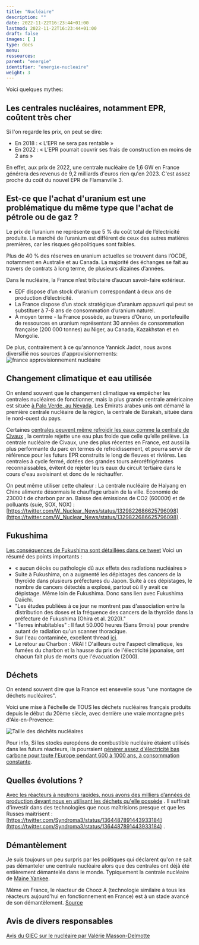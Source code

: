 ```yaml
---
title: "Nucléaire"
description: ""
date: 2022-11-22T16:23:44+01:00
lastmod: 2022-11-22T16:23:44+01:00
draft: false
images: [ ]
type: docs
menu:
ressources:
parent: "energie"
identifier: "energie-nucleaire"
weight: 3
---
```


Voici quelques mythes:

## Les centrales nucléaires, notamment EPR, coûtent très cher

Si l'on regarde les prix, on peut se dire:

- En 2018 : « L’EPR ne sera pas rentable »
- En 2022 : « L’EPR pourrait couvrir ses frais de construction en moins de 2 ans »

En effet, aux prix de 2022, une centrale nucléaire de 1,6 GW en France générera des revenus de 9,2 milliards d'euros
rien qu'en 2023. C'est assez proche du coût du nouvel EPR de Flamanville 3.

## Est-ce que l'achat d'uranium est une problématique du même type que l'achat de pétrole ou de gaz ?

Le prix de l’uranium ne représente que 5 % du coût total de l’électricité produite. Le marché de l’uranium est différent
de ceux des autres matières premières, car les risques géopolitiques sont faibles.

Plus de 40 % des réserves en uranium actuelles se trouvent dans l’OCDE, notamment en Australie et au Canada.
La majorité des échanges se fait au travers de contrats à long terme, de plusieurs dizaines d’années.

Dans le nucléaire, la France n’est tributaire d’aucun savoir-faire extérieur.

- EDF dispose d’un stock d’uranium correspondant à deux ans de production d’électricité.
- La France dispose d’un stock stratégique d’uranium appauvri qui peut se substituer à 7-8 ans de consommation d’uranium
  naturel.
- À moyen terme - la France possède, au travers d’Orano, un portefeuille de ressources en uranium représentant 30 années
  de consommation française (200 000 tonnes) au Niger, au Canada, Kazakhstan et en Mongolie.

De plus, contrairement à ce qu'annonce Yannick Jadot, nous avons diversifié nos sources d'approvisionnements:
![france approvisionnement nucléaire](france_approvisionnement_nucleaire.png)

## Changement climatique et eau utilisée

On entend souvent que le changement climatique va empêcher les centrales nucléaires de fonctionner, mais la plus grande
centrale américaine est
située [à Palo Verde, au Nevada](https://fr.wikipedia.org/wiki/Centrale_nucl%C3%A9aire_de_Palo_Verde). Les Emirats
arabes unis ont démarré la première centrale nucléaire de la région, la centrale de Barakah, située dans le nord-ouest
du pays.

Certaines [centrales peuvent même refroidir les eaux comme la centrale de Civaux](https://www.linkedin.com/posts/voix-du-nucleaire_civaux-nuclaezaire-vienne-activity-6943119520475561984-gTYB/?utm_source=linkedin_share&utm_medium=member_desktop_web)
, la centrale rejette une eau plus froide que celle qu’elle prélève. La centrale nucléaire de Civaux, une des plus
récentes en France, est aussi la plus performante du parc en termes de refroidissement, et pourra servir de référence
pour les futurs EPR construits le long de fleuves et rivières. Les centrales à cycle fermé, dotées des grandes tours
aéroréfrigérantes reconnaissables, évitent de rejeter leurs eaux du circuit tertiaire dans le cours d'eau avoisinant et
donc de le réchauffer.

On peut même utiliser cette chaleur : La centrale nucléaire de Haiyang en Chine alimente désormais le chauffage urbain
de la ville. Economie de 23000 t de charbon par an. Baisse des émissions de CO2 (60000t) et de polluants (suie, SOX,
NOX) : [https://twitter.com/W_Nuclear_News/status/1329822686625796098](https://twitter.com/W_Nuclear_News/status/1329822686625796098)
.

## Fukushima

[Les conséquences de Fukushima sont détaillées dans ce tweet](https://twitter.com/GillardVautier/status/1486714030047723531)
Voici un résumé des points importants :

- « aucun décès ou pathologie dû aux effets des radiations nucléaires »
- Suite à Fukushima, on a augmenté les dépistages des cancers de la thyroïde dans plusieurs préfectures du Japon. Suite
  à ces dépistages, le nombre de cancers détectés a explosé, partout où il y avait ce dépistage. Même loin de Fukushima.
  Donc sans lien avec Fukushima Daiichi.
- "Les études publiées à ce jour ne montrent pas d'association entre la distribution des doses et la fréquence des
  cancers de la thyroïde dans la préfecture de Fukushima (Ohira et al. 2020)."
- "Terres inhabitables" : Il faut 50.000 heures (5ans 9mois) pour prendre autant de radiation qu'un scanner thoracique.
- Sur l'eau contaminée, excellent thread [ici](https://twitter.com/GillardVautier/status/1486714030047723531).
- Le retour au Charbon : VRAI ! D'ailleurs outre l'aspect climatique, les fumées du charbon et la hausse du prix de
  l'électricité japonaise, ont chacun fait plus de morts que l'évacuation (2000).

## Déchets

On entend souvent dire que la France est ensevelie sous "une montagne de déchets nucléaires".

Voici une mise à l'échelle de TOUS les déchets nucléaires français produits depuis le début du 20ème siècle, avec
derrière une vraie montagne près d'Aix-en-Provence:

![Taille des déchêts nucléaires](dechets_nucleaire.jpeg)

Pour info, Si les stocks européens de combustible nucléaire étaient utilisés dans les futurs réacteurs, ils pourraient
[générer assez d'électricité bas carbone pour toute l'Europe pendant 600 à 1000 ans, à consommation constante](https://world-nuclear-news.org/Articles/Extract-energy-from-used-nuclear-fuel,-says-enviro).

## Quelles évolutions ?

[Avec les réacteurs à neutrons rapides, nous avons des milliers d’années de production devant nous en utilisant les
déchets qu'elle possède](https://www.transitionsenergies.com/reacteurs-neutrons-rapides-nous-avons-milliers-annees-production-en-utilisant-des-dechets/)
. Il suffirait d'investir dans des technologies que nous maîtrisions presque et que les Russes
maitrisent : [https://twitter.com/Syndroma3/status/1364487891443933184](https://twitter.com/Syndroma3/status/1364487891443933184)
.

## Démantèlement

Je suis toujours un peu surpris par les politiques qui déclarent qu'on ne sait pas démanteler une centrale nucléaire
alors que des centrales ont déjà été entièrement démantelés dans le monde. Typiquement la centrale nucléaire de [Maine
Yankee](https://fr.wikipedia.org/wiki/Centrale_nucl%C3%A9aire_de_Maine_Yankee).

Même en France, le réacteur de Chooz A (technologie similaire à tous les réacteurs aujourd'hui en fonctionnement en
France) est à un stade avancé de son démantèlement.
[Source](https://twitter.com/TristanKamin/status/1436414069641203715)

## Avis de divers responsables

[Avis du GIEC sur le nucléaire par Valérie Masson-Delmotte](https://twitter.com/valmasdel/status/1679492071839916039)